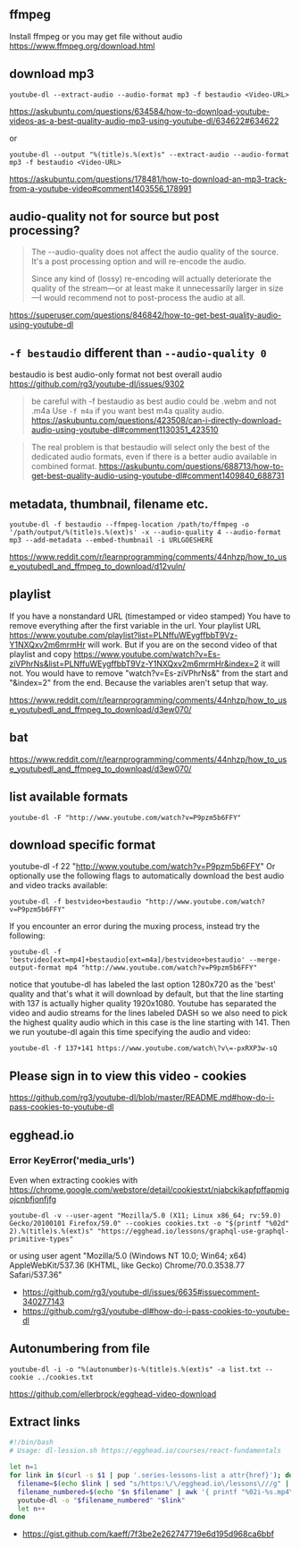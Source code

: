 ## ffmpeg

Install ffmpeg or you may get file without audio https://www.ffmpeg.org/download.html

## download mp3

`youtube-dl --extract-audio --audio-format mp3 -f bestaudio <Video-URL>`

https://askubuntu.com/questions/634584/how-to-download-youtube-videos-as-a-best-quality-audio-mp3-using-youtube-dl/634622#634622

or

`youtube-dl --output "%(title)s.%(ext)s" --extract-audio --audio-format mp3 -f bestaudio <Video-URL>`

https://askubuntu.com/questions/178481/how-to-download-an-mp3-track-from-a-youtube-video#comment1403556_178991

## audio-quality not for source but post processing?

>The --audio-quality does not affect the audio quality of the source. It's a post processing option and will re-encode the audio.
>
>Since any kind of (lossy) re-encoding will actually deteriorate the quality of the stream—or at least make it unnecessarily larger in size—I would recommend not to post-process the audio at all.

https://superuser.com/questions/846842/how-to-get-best-quality-audio-using-youtube-dl

## `-f bestaudio` different than `--audio-quality 0`

bestaudio is best audio-only format not best overall audio https://github.com/rg3/youtube-dl/issues/9302

>be careful with -f bestaudio as best audio could be .webm and not .m4a Use `-f m4a` if you want best m4a quality audio. https://askubuntu.com/questions/423508/can-i-directly-download-audio-using-youtube-dl#comment1130351_423510

>The real problem is that bestaudio will select only the best of the dedicated audio formats, even if there is a better audio available in combined format. https://askubuntu.com/questions/688713/how-to-get-best-quality-audio-using-youtube-dl#comment1409840_688731

## metadata, thumbnail, filename etc.

`youtube-dl -f bestaudio --ffmpeg-location /path/to/ffmpeg -o '/path/output/%(title)s.%(ext)s' -x --audio-quality 4 --audio-format mp3 --add-metadata --embed-thumbnail -i URLGOESHERE`

https://www.reddit.com/r/learnprogramming/comments/44nhzp/how_to_use_youtubedl_and_ffmpeg_to_download/d12vuln/

## playlist

If you have a nonstandard URL (timestamped or video stamped) You have to remove everything after the first variable in the url.
Your playlist URL https://www.youtube.com/playlist?list=PLNffuWEygffbbT9Vz-Y1NXQxv2m6mrmHr will work. But if you are on the second video of that playlist and copy https://www.youtube.com/watch?v=Es-ziVPhrNs&list=PLNffuWEygffbbT9Vz-Y1NXQxv2m6mrmHr&index=2 it will not. You would have to remove "watch?v=Es-ziVPhrNs&" from the start and "&index=2" from the end. Because the variables aren't setup that way.

https://www.reddit.com/r/learnprogramming/comments/44nhzp/how_to_use_youtubedl_and_ffmpeg_to_download/d3ew070/

## bat

https://www.reddit.com/r/learnprogramming/comments/44nhzp/how_to_use_youtubedl_and_ffmpeg_to_download/d3ew070/

## list available formats

`youtube-dl -F "http://www.youtube.com/watch?v=P9pzm5b6FFY"`

## download specific format

youtube-dl -f 22 "http://www.youtube.com/watch?v=P9pzm5b6FFY"
Or optionally use the following flags to automatically download the best audio and video tracks available:

`youtube-dl -f bestvideo+bestaudio "http://www.youtube.com/watch?v=P9pzm5b6FFY"`

If you encounter an error during the muxing process, instead try the following:

`youtube-dl -f 'bestvideo[ext=mp4]+bestaudio[ext=m4a]/bestvideo+bestaudio' --merge-output-format mp4 "http://www.youtube.com/watch?v=P9pzm5b6FFY"`

notice that youtube-dl has labeled the last option 1280x720 as the 'best' quality and that's what it will download by default, but that the line starting with 137 is actually higher quality 1920x1080. Youtube has separated the video and audio streams for the lines labeled DASH so we also need to pick the highest quality audio which in this case is the line starting with 141. Then we run youtube-dl again this time specifying the audio and video:

`youtube-dl -f 137+141 https://www.youtube.com/watch\?v\=-pxRXP3w-sQ`

## Please sign in to view this video - cookies

https://github.com/rg3/youtube-dl/blob/master/README.md#how-do-i-pass-cookies-to-youtube-dl

## egghead.io

### Error KeyError('media_urls')

Even when extracting cookies with https://chrome.google.com/webstore/detail/cookiestxt/njabckikapfpffapmjgojcnbfjonfjfg

`youtube-dl -v --user-agent "Mozilla/5.0 (X11; Linux x86_64; rv:59.0) Gecko/20100101 Firefox/59.0" --cookies cookies.txt -o "$(printf "%02d" 2).%(title)s.%(ext)s" "https://egghead.io/lessons/graphql-use-graphql-primitive-types"`

or using user agent "Mozilla/5.0 (Windows NT 10.0; Win64; x64) AppleWebKit/537.36 (KHTML, like Gecko) Chrome/70.0.3538.77 Safari/537.36"

- https://github.com/rg3/youtube-dl/issues/6635#issuecomment-340277143
- https://github.com/rg3/youtube-dl#how-do-i-pass-cookies-to-youtube-dl

## Autonumbering from file

`youtube-dl -i -o "%(autonumber)s-%(title)s.%(ext)s" -a list.txt --cookie ../cookies.txt`

https://github.com/ellerbrock/egghead-video-download

## Extract links

```bash
#!/bin/bash
# Usage: dl-lession.sh https://egghead.io/courses/react-fundamentals

let n=1
for link in $(curl -s $1 | pup '.series-lessons-list a attr{href}'); do
  filename=$(echo $link | sed "s/https:\/\/egghead.io\/lessons\///g" | sed "s/\?.*$//g")
  filename_numbered=$(echo "$n $filename" | awk '{ printf "%02i-%s.mp4\n", $1, $2 }')
  youtube-dl -o "$filename_numbered" "$link"
  let n++
done
```

- https://gist.github.com/kaeff/7f3be2e262747719e6d195d968ca6bbf
